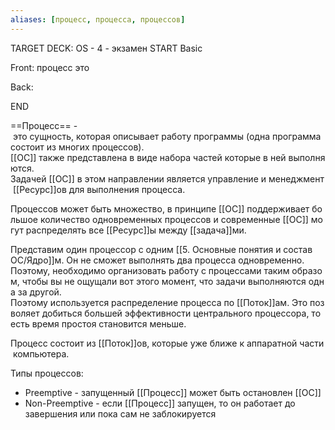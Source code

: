 ```yaml
---
aliases: [процесс, процесса, процессов]
---
```


TARGET DECK: OS - 4 - экзамен
START
Basic

Front: процесс это

Back: 
<!--ID: 1663720361426-->
END




==Процесс== - это сущность, которая описывает работу программы (одна программа состоит из многих процессов). 
[[ОС]] также представлена в виде набора частей которые в ней выполняются. 
Задачей [[ОС]] в этом направлении является управление и менеджмент [[Ресурс]]ов для выполнения процесса.

Процессов может быть множество, в принципе [[ОС]] поддерживает большое количество одновременных процессов и современные [[ОС]] могут распределять все [[Ресурс]]ы между [[задача]]ми.

Представим один процессор с одним [[5. Основные понятия и состав ОС/Ядро]]м. Он не сможет выполнять два процесса одновременно.
Поэтому, необходимо организовать работу с процессами таким образом, чтобы вы не ощущали вот этого момент, что задачи выполняются одна за другой. 
Поэтому используется распределение процесса по [[Поток]]ам. Это позволяет добиться большей эффективности центрального процессора, то есть время простоя становится меньше.

Процесс состоит из [[Поток]]ов, которые уже ближе к аппаратной части компьютера.

Типы процессов:
- Preemptive - запущенный [[Процесс]] может быть остановлен [[ОС]]
- Non-Preemptive - если [[Процесс]] запущен, то он работает до завершения или пока сам не заблокируется